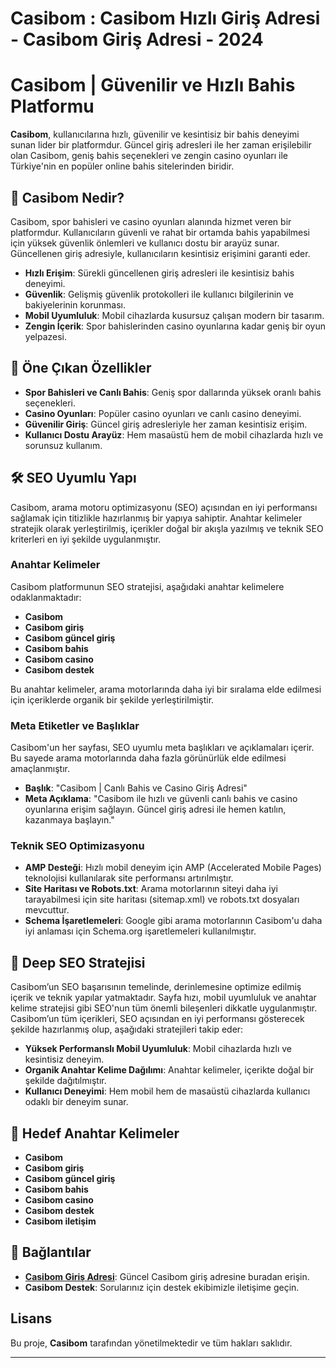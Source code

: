  # Casibom : Casibom Hızlı Giriş Adresi - Casibom Giriş Adresi - 2024 

# Casibom | Güvenilir ve Hızlı Bahis Platformu

**Casibom**, kullanıcılarına hızlı, güvenilir ve kesintisiz bir bahis deneyimi sunan lider bir platformdur. Güncel giriş adresleri ile her zaman erişilebilir olan Casibom, geniş bahis seçenekleri ve zengin casino oyunları ile Türkiye'nin en popüler online bahis sitelerinden biridir.

## 🚀 Casibom Nedir?

Casibom, spor bahisleri ve casino oyunları alanında hizmet veren bir platformdur. Kullanıcıların güvenli ve rahat bir ortamda bahis yapabilmesi için yüksek güvenlik önlemleri ve kullanıcı dostu bir arayüz sunar. Güncellenen giriş adresiyle, kullanıcıların kesintisiz erişimini garanti eder.

- **Hızlı Erişim**: Sürekli güncellenen giriş adresleri ile kesintisiz bahis deneyimi.
- **Güvenlik**: Gelişmiş güvenlik protokolleri ile kullanıcı bilgilerinin ve bakiyelerinin korunması.
- **Mobil Uyumluluk**: Mobil cihazlarda kusursuz çalışan modern bir tasarım.
- **Zengin İçerik**: Spor bahislerinden casino oyunlarına kadar geniş bir oyun yelpazesi.

## 🔑 Öne Çıkan Özellikler

- **Spor Bahisleri ve Canlı Bahis**: Geniş spor dallarında yüksek oranlı bahis seçenekleri.
- **Casino Oyunları**: Popüler casino oyunları ve canlı casino deneyimi.
- **Güvenilir Giriş**: Güncel giriş adresleriyle her zaman kesintisiz erişim.
- **Kullanıcı Dostu Arayüz**: Hem masaüstü hem de mobil cihazlarda hızlı ve sorunsuz kullanım.

## 🛠️ SEO Uyumlu Yapı

Casibom, arama motoru optimizasyonu (SEO) açısından en iyi performansı sağlamak için titizlikle hazırlanmış bir yapıya sahiptir. Anahtar kelimeler stratejik olarak yerleştirilmiş, içerikler doğal bir akışla yazılmış ve teknik SEO kriterleri en iyi şekilde uygulanmıştır.

### Anahtar Kelimeler

Casibom platformunun SEO stratejisi, aşağıdaki anahtar kelimelere odaklanmaktadır:

- **Casibom**
- **Casibom giriş**
- **Casibom güncel giriş**
- **Casibom bahis**
- **Casibom casino**
- **Casibom destek**

Bu anahtar kelimeler, arama motorlarında daha iyi bir sıralama elde edilmesi için içeriklerde organik bir şekilde yerleştirilmiştir.

### Meta Etiketler ve Başlıklar

Casibom'un her sayfası, SEO uyumlu meta başlıkları ve açıklamaları içerir. Bu sayede arama motorlarında daha fazla görünürlük elde edilmesi amaçlanmıştır.

- **Başlık**: "Casibom | Canlı Bahis ve Casino Giriş Adresi"
- **Meta Açıklama**: "Casibom ile hızlı ve güvenli canlı bahis ve casino oyunlarına erişim sağlayın. Güncel giriş adresi ile hemen katılın, kazanmaya başlayın."

### Teknik SEO Optimizasyonu

- **AMP Desteği**: Hızlı mobil deneyim için AMP (Accelerated Mobile Pages) teknolojisi kullanılarak site performansı artırılmıştır.
- **Site Haritası ve Robots.txt**: Arama motorlarının siteyi daha iyi tarayabilmesi için site haritası (sitemap.xml) ve robots.txt dosyaları mevcuttur.
- **Schema İşaretlemeleri**: Google gibi arama motorlarının Casibom'u daha iyi anlaması için Schema.org işaretlemeleri kullanılmıştır.

## 🎯 Deep SEO Stratejisi

Casibom’un SEO başarısının temelinde, derinlemesine optimize edilmiş içerik ve teknik yapılar yatmaktadır. Sayfa hızı, mobil uyumluluk ve anahtar kelime stratejisi gibi SEO'nun tüm önemli bileşenleri dikkatle uygulanmıştır. Casibom’un tüm içerikleri, SEO açısından en iyi performansı gösterecek şekilde hazırlanmış olup, aşağıdaki stratejileri takip eder:

- **Yüksek Performanslı Mobil Uyumluluk**: Mobil cihazlarda hızlı ve kesintisiz deneyim.
- **Organik Anahtar Kelime Dağılımı**: Anahtar kelimeler, içerikte doğal bir şekilde dağıtılmıştır.
- **Kullanıcı Deneyimi**: Hem mobil hem de masaüstü cihazlarda kullanıcı odaklı bir deneyim sunar.

## 🎯 Hedef Anahtar Kelimeler

- **Casibom**
- **Casibom giriş**
- **Casibom güncel giriş**
- **Casibom bahis**
- **Casibom casino**
- **Casibom destek**
- **Casibom iletişim**

## 🔗 Bağlantılar

- **[Casibom Giriş Adresi](https://casibom.com)**: Güncel Casibom giriş adresine buradan erişin.
- **Casibom Destek**: Sorularınız için destek ekibimizle iletişime geçin.

## Lisans

Bu proje, **Casibom** tarafından yönetilmektedir ve tüm hakları saklıdır.

---
